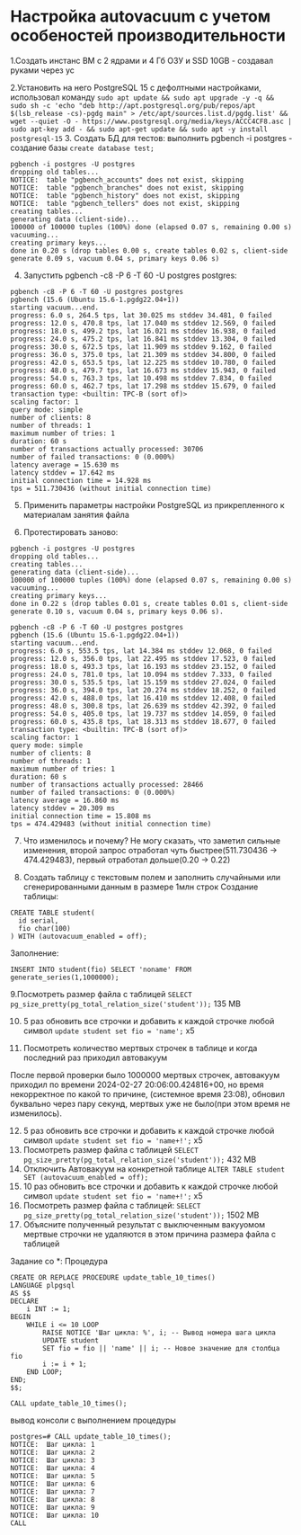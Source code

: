 # Настройка autovacuum с учетом особеностей производительности
1.Создать инстанс ВМ с 2 ядрами и 4 Гб ОЗУ и SSD 10GB - создавал руками через yc

2.Установить на него PostgreSQL 15 с дефолтными настройками, использовал команду ```sudo apt update && sudo apt upgrade -y -q && sudo sh -c 'echo "deb http://apt.postgresql.org/pub/repos/apt $(lsb_release -cs)-pgdg main" > /etc/apt/sources.list.d/pgdg.list' && wget --quiet -O - https://www.postgresql.org/media/keys/ACCC4CF8.asc | sudo apt-key add - && sudo apt-get update && sudo apt -y install postgresql-15```
3. Создать БД для тестов: выполнить pgbench -i postgres - создание базы ```create database test;```

```
pgbench -i postgres -U postgres
dropping old tables...
NOTICE:  table "pgbench_accounts" does not exist, skipping
NOTICE:  table "pgbench_branches" does not exist, skipping
NOTICE:  table "pgbench_history" does not exist, skipping
NOTICE:  table "pgbench_tellers" does not exist, skipping
creating tables...
generating data (client-side)...
100000 of 100000 tuples (100%) done (elapsed 0.07 s, remaining 0.00 s)
vacuuming...
creating primary keys...
done in 0.20 s (drop tables 0.00 s, create tables 0.02 s, client-side generate 0.09 s, vacuum 0.04 s, primary keys 0.06 s)
```
4. Запустить pgbench -c8 -P 6 -T 60 -U postgres postgres:
```
pgbench -c8 -P 6 -T 60 -U postgres postgres
pgbench (15.6 (Ubuntu 15.6-1.pgdg22.04+1))
starting vacuum...end.
progress: 6.0 s, 264.5 tps, lat 30.025 ms stddev 34.481, 0 failed
progress: 12.0 s, 470.8 tps, lat 17.040 ms stddev 12.569, 0 failed
progress: 18.0 s, 499.2 tps, lat 16.021 ms stddev 16.938, 0 failed
progress: 24.0 s, 475.2 tps, lat 16.841 ms stddev 13.304, 0 failed
progress: 30.0 s, 672.5 tps, lat 11.909 ms stddev 9.162, 0 failed
progress: 36.0 s, 375.0 tps, lat 21.309 ms stddev 34.800, 0 failed
progress: 42.0 s, 653.5 tps, lat 12.225 ms stddev 10.780, 0 failed
progress: 48.0 s, 479.7 tps, lat 16.673 ms stddev 15.943, 0 failed
progress: 54.0 s, 763.3 tps, lat 10.498 ms stddev 7.834, 0 failed
progress: 60.0 s, 462.7 tps, lat 17.298 ms stddev 15.679, 0 failed
transaction type: <builtin: TPC-B (sort of)>
scaling factor: 1
query mode: simple
number of clients: 8
number of threads: 1
maximum number of tries: 1
duration: 60 s
number of transactions actually processed: 30706
number of failed transactions: 0 (0.000%)
latency average = 15.630 ms
latency stddev = 17.642 ms
initial connection time = 14.928 ms
tps = 511.730436 (without initial connection time)
```
5. Применить параметры настройки PostgreSQL из прикрепленного к материалам занятия файла
   
6. Протестировать заново:
```
pgbench -i postgres -U postgres
dropping old tables...
creating tables...
generating data (client-side)...
100000 of 100000 tuples (100%) done (elapsed 0.07 s, remaining 0.00 s)
vacuuming...
creating primary keys...
done in 0.22 s (drop tables 0.01 s, create tables 0.01 s, client-side generate 0.10 s, vacuum 0.04 s, primary keys 0.06 s).
```

```
pgbench -c8 -P 6 -T 60 -U postgres postgres
pgbench (15.6 (Ubuntu 15.6-1.pgdg22.04+1))
starting vacuum...end.
progress: 6.0 s, 553.5 tps, lat 14.384 ms stddev 12.068, 0 failed
progress: 12.0 s, 356.0 tps, lat 22.495 ms stddev 17.523, 0 failed
progress: 18.0 s, 493.3 tps, lat 16.193 ms stddev 23.152, 0 failed
progress: 24.0 s, 781.0 tps, lat 10.094 ms stddev 7.333, 0 failed
progress: 30.0 s, 535.5 tps, lat 15.159 ms stddev 27.024, 0 failed
progress: 36.0 s, 394.0 tps, lat 20.274 ms stddev 18.252, 0 failed
progress: 42.0 s, 488.0 tps, lat 16.410 ms stddev 12.408, 0 failed
progress: 48.0 s, 300.8 tps, lat 26.639 ms stddev 42.392, 0 failed
progress: 54.0 s, 405.0 tps, lat 19.737 ms stddev 14.059, 0 failed
progress: 60.0 s, 435.8 tps, lat 18.313 ms stddev 18.677, 0 failed
transaction type: <builtin: TPC-B (sort of)>
scaling factor: 1
query mode: simple
number of clients: 8
number of threads: 1
maximum number of tries: 1
duration: 60 s
number of transactions actually processed: 28466
number of failed transactions: 0 (0.000%)
latency average = 16.860 ms
latency stddev = 20.309 ms
initial connection time = 15.808 ms
tps = 474.429483 (without initial connection time)

```
7. Что изменилось и почему?
Не могу сказать, что заметил сильные изменения, второй запрос отработал чуть быстрее(511.730436 -> 474.429483), первый отработал дольше(0.20 -> 0.22)

8. Создать таблицу с текстовым полем и заполнить случайными или сгенерированными данным в размере 1млн строк
Создание таблицы:
```
CREATE TABLE student(
  id serial,
  fio char(100)
) WITH (autovacuum_enabled = off);
```
Заполнение:
```
INSERT INTO student(fio) SELECT 'noname' FROM generate_series(1,1000000);
```
9.Посмотреть размер файла с таблицей ``` SELECT pg_size_pretty(pg_total_relation_size('student')); ``` 135 MB

10. 5 раз обновить все строчки и добавить к каждой строчке любой символ
```update student set fio = 'name';``` x5

11. Посмотреть количество мертвых строчек в таблице и когда последний раз приходил автовакуум

После первой проверки было 1000000 мертвых строчек, автовакуум приходил по времени 2024-02-27 20:06:00.424816+00, но время некорректное по какой то причине, (системное время 23:08), обновил буквально через пару секунд, мертвых уже не было(при этом время не изменилось).

12. 5 раз обновить все строчки и добавить к каждой строчке любой символ
```update student set fio = 'name+!';``` x5
13. Посмотреть размер файла с таблицей
``` SELECT pg_size_pretty(pg_total_relation_size('student')); ``` 432 MB
14. Отключить Автовакуум на конкретной таблице ```ALTER TABLE student SET (autovacuum_enabled = off); ```
15. 10 раз обновить все строчки и добавить к каждой строчке любой символ
```update student set fio = 'name+!';``` x5
16. Посмотреть размер файла с таблицей:
``` SELECT pg_size_pretty(pg_total_relation_size('student')); ``` 1502 MB
16. Объясните полученный результат
c выключенным вакууомом мертвые строчки не удаляются в этом причина размера файла с таблицей 

Задание со *:
Процедура
```
CREATE OR REPLACE PROCEDURE update_table_10_times()
LANGUAGE plpgsql
AS $$
DECLARE
    i INT := 1;
BEGIN
    WHILE i <= 10 LOOP
        RAISE NOTICE 'Шаг цикла: %', i; -- Вывод номера шага цикла
        UPDATE student
        SET fio = fio || 'name' || i; -- Новое значение для столбца fio
        i := i + 1;
    END LOOP;
END;
$$;
```
```
CALL update_table_10_times();
```
вывод консоли с выполнением процедуры
```
postgres=# CALL update_table_10_times();
NOTICE:  Шаг цикла: 1
NOTICE:  Шаг цикла: 2
NOTICE:  Шаг цикла: 3
NOTICE:  Шаг цикла: 4
NOTICE:  Шаг цикла: 5
NOTICE:  Шаг цикла: 6
NOTICE:  Шаг цикла: 7
NOTICE:  Шаг цикла: 8
NOTICE:  Шаг цикла: 9
NOTICE:  Шаг цикла: 10
CALL
```

